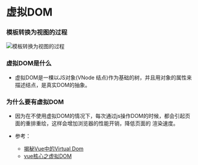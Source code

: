 # 虚拟DOM
### 模板转换为视图的过程
![模板转换为视图的过程](http://zhangzqcloud.cn/file-images/%E6%A8%A1%E6%9D%BF%E8%BD%AC%E6%8D%A2%E4%B8%BA%E8%A7%86%E5%9B%BE%E7%9A%84%E8%BF%87%E7%A8%8B.png)

### 虚拟DOM是什么
- 虚拟DOM是一棵以JS对象(VNode 结点)作为基础的树，并且用对象的属性来描述结点，是真实DOM的抽象。

### 为什么要有虚拟DOM
- 因为在不使用虚拟DOM的情况下，每次通过js操作DOM的时候，都会引起页面的重排重绘，这样会增加浏览器的性能开销，降低页面的
渲染速度。


- 参考：
   - [揭秘Vue中的Virtual Dom](https://github.com/ljianshu/Blog/issues/69)
   - [vue核心之虚拟DOM](https://www.jianshu.com/p/af0b398602bc)
   
   
